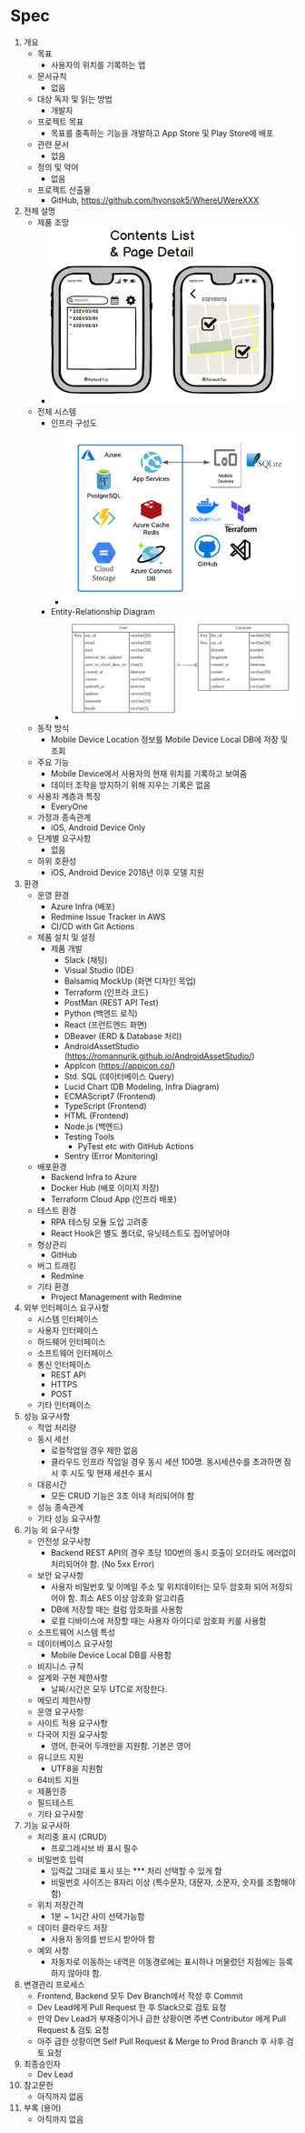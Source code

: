 # Spec
1. 개요
    * 목표
       * 사용자의 위치를 기록하는 앱
    * 문서규칙 
       * 없음
    * 대상 독자 및 읽는 방법
       * 개발자
    * 프로젝트 목표
       * 목표를 충족하는 기능을 개발하고 App Store 및 Play Store에 배포
    * 관련 문서
       * 없음
    * 정의 및 약어
       * 없음
    * 프로젝트 산출물
       * GitHub, https://github.com/hyonsok5/WhereUWereXXX   
1. 전체 설명
    * 제품 조망
       * <img src="https://github.com/hyonsok5/WhereUWereDoc/blob/main/AppFrontendDesign/Contents%20List%20N%20Detail%20Page.png?raw=true" />
    * 전체 시스템
       * 인프라 구성도
          * <img src="https://github.com/hyonsok5/WhereUWereDoc/blob/main/InfraD-WhereUWere.png?raw=true" />
       * Entity-Relationship Diagram
          * <img src="https://github.com/hyonsok5/WhereUWereDoc/blob/main/ERD-WhereUWere.png?raw=true" />   
    * 동작 방식
       * Mobile Device Location 정보를 Mobile Device Local DB에 저장 및 조회
    * 주요 기능
       * Mobile Device에서 사용자의 현재 위치를 기록하고 보여줌
       * 데이터 조작을 방지하기 위해 지우는 기록은 없음
    * 사용자 계층과 특징
       * EveryOne
    * 가정과 종속관계
       * iOS, Android Device Only
    * 단계별 요구사항
       * 없음
    * 하위 호환성
       * iOS, Android Device 2018년 이후 모델 지원  
1. 환경
    * 운영 환경
       * Azure Infra (배포)
       * Redmine Issue Tracker in AWS
       * CI/CD with Git Actions
    * 제품 설치 및 설정
       * 제품 개발
          * Slack (채팅)
          * Visual Studio (IDE)
          * Balsamiq MockUp (화면 디자인 목업)
          * Terraform (인프라 코드)
          * PostMan (REST API Test)
          * Python (백엔드 로직)
          * React (프런트엔드 화면)
          * DBeaver (ERD & Database 처리)
          * AndroidAssetStudio (https://romannurik.github.io/AndroidAssetStudio/)
          * AppIcon (https://appicon.co/)
          * Std. SQL (데이터베이스 Query)
          * Lucid Chart (DB Modeling, Infra Diagram)
          * ECMAScript7 (Frontend)
          * TypeScript (Frontend)
          * HTML (Frontend)
          * Node.js (백엔드)   
          * Testing Tools
            * PyTest etc with GitHub Actions    
          * Sentry (Error Monitoring)
    * 배포환경
       * Backend Infra to Azure
       * Docker Hub (배포 이미지 저장)
       * Terraform Cloud App (인프라 배포)
    * 테스트 환경
       * RPA 테스팅 모듈 도입 고려중
       * React Hook은 별도 폴더로, 유닛테스트도 집어넣어야
    * 형상관리
       * GitHub
    * 버그 트래킹
       * Redmine
    * 기타 환경
       * Project Management with Redmine
1. 외부 인터페이스 요구사항
    * 시스템 인터페이스
    * 사용자 인터페이스
    * 하드웨어 인터페이스
    * 소프트웨어 인터페이스
    * 통신 인터페이스
       * REST API
       * HTTPS
       * POST
    * 기타 인터페이스
1. 성능 요구사항
    * 작업 처리량
    * 동시 세선
       * 로컬작업일 경우 제한 없음
       * 클라우드 인프라 작업일 경우 동시 세션 100명. 동시세션수를 초과하면 잠시 후 시도 및 현재 세션수 표시
    * 대응시간
       * 모든 CRUD 기능은 3초 이내 처리되어야 함 
    * 성능 종속관계
    * 기타 성능 요구사항
1. 기능 외 요구사항
    * 안전성 요구사항
       * Backend REST API의 경우 초당 100번의 동시 호출이 오더라도 에러없이 처리되어야 함. (No 5xx Error)
    * 보안 요구사항
       * 사용자 비밀번호 및 이메일 주소 및 위치데이터는 모두 암호화 되어 저장되어야 함. 최소 AES 이상 암호화 알고리즘
       * DB에 저장할 때는 컬럼 암호화를 사용함
       * 로컬 디바이스에 저장할 때는 사용자 아이디로 암호화 키를 사용함
    * 소프트웨어 시스템 특성
    * 데이터베이스 요구사항
       * Mobile Device Local DB를 사용함
    * 비지니스 규칙
    * 설계와 구현 제한사항
       * 날짜/시간은 모두 UTC로 저장한다.
    * 메모리 제한사항
    * 운영 요구사항
    * 사이트 적용 요구사항
    * 다국어 지원 요구사항
       * 영어, 한국어 두개만을 지원함. 기본은 영어
    * 유니코드 지원
       * UTF8을 지원함
    * 64비트 지원
    * 제품인증
    * 필드테스트
    * 기타 요구사항
1. 기능 요구사하
    * 처리중 표시 (CRUD)
       * 프로그레시브 바 표시 필수
    * 비밀번호 입력
       * 입력값 그대로 표시 또는 *** 처리 선택할 수 있게 함
       * 비밀번호 사이즈는 8자리 이상 (특수문자, 대문자, 소문자, 숫자를 조합해야 함)
    * 위치 저장간격
       * 1분 ~ 1시간 사이 선택가능함
    * 데이터 클라우드 저장
       * 사용자 동의를 반드시 받아야 함
    * 예외 사항
       * 자동차로 이동하는 내역은 이동경로에는 표시하나 머물렀던 지점에는 등록하지 않아야 함.    
1. 변경관리 프로세스
    * Frontend, Backend 모두 Dev Branch에서 작성 후 Commit
    * Dev Lead에게 Pull Request 한 후 Slack으로 검토 요청 
    * 만약 Dev Lead가 부재중이거나 급한 상황이면 주변 Contributor 에게 Pull Request & 검토 요청
    * 아주 급한 상황이면 Self Pull Request & Merge to Prod Branch 후 사후 검토 요청
1. 최종승인자
    * Dev Lead
1. 참고문헌
    * 아직까지 없음
1. 부록 (용어)
    * 아직까지 없음

